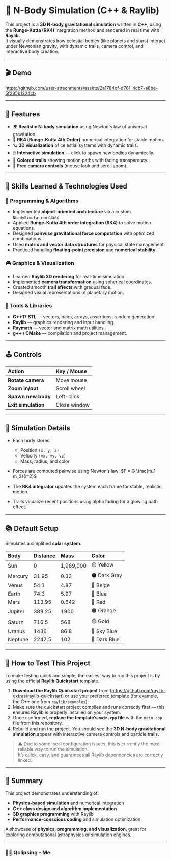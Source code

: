 
# 🌌 N-Body Simulation (C++ & Raylib)

This project is a **3D N-body gravitational simulation** written in **C++**, using the **Runge-Kutta (RK4)** integration method and rendered in real time with **Raylib**.  
It visually demonstrates how celestial bodies (like planets and stars) interact under Newtonian gravity, with dynamic trails, camera control, and interactive body creation.

---

## 🎬 Demo

https://github.com/user-attachments/assets/2a1784cf-d781-4cb7-a8be-5f285b1324cb

---

## 🚀 Features

- 🌍 **Realistic N-body simulation** using Newton's law of universal gravitation.  
- 🧮 **RK4 (Runge–Kutta 4th Order)** numerical integration for stable motion.  
- 🪐 **3D visualization** of celestial systems with dynamic trails.  
- 🖱️ **Interactive simulation** — click to spawn new bodies dynamically.  
- 🎨 **Colored trails** showing motion paths with fading transparency.  
- 🎥 **Free camera controls** (mouse look and scroll zoom).

---

## 🧠 Skills Learned & Technologies Used

### 🧩 Programming & Algorithms
- Implemented **object-oriented architecture** via a custom `NbodySimulation` class.
- Applied **Runge–Kutta 4th order integration (RK4)** to solve motion equations.
- Designed **pairwise gravitational force computation** with optimized combinations.
- Used **matrix and vector data structures** for physical state management.
- Practiced handling **floating-point precision** and **numerical stability**.

### 🎮 Graphics & Visualization
- Learned **Raylib 3D rendering** for real-time simulation.
- Implemented **camera transformation** using spherical coordinates.
- Created smooth **trail effects** with gradual fade.
- Designed visual representations of planetary motion.

### 🧰 Tools & Libraries
- **C++17 STL** — vectors, pairs, arrays, assertions, random generation.
- **Raylib** — graphics rendering and input handling.
- **Raymath** — vector and matrix math utilities.
- **g++ / CMake** — compilation and project management.

---

## 🕹️ Controls

| Action              | Key / Mouse  |
| :------------------ | :----------- |
| **Rotate camera**   | Move mouse   |
| **Zoom in/out**     | Scroll wheel |
| **Spawn new body**  | Left-click   |
| **Exit simulation** | Close window |

---

## 🌠 Simulation Details

* Each body stores:

  * Position `(x, y, z)`
  * Velocity `(vx, vy, vz)`
  * Mass, radius, and color
* Forces are computed pairwise using Newton’s law: $F = G \frac{m_1 m_2}{r^2}$
* The **RK4 integrator** updates the system each frame for stable, realistic motion.
* Trails visualize recent positions using alpha fading for a glowing path effect.

---

## 📚 Default Setup

Simulates a simplified **solar system**:

| Body    | Distance | Mass      | Color        |
| :------ | :------- | :-------- | :----------- |
| Sun     | 0        | 1,989,000 | 🟡 Yellow    |
| Mercury | 31.95    | 0.33      | ⚫ Dark Gray  |
| Venus   | 54.1     | 4.87      | 🤍 Beige     |
| Earth   | 74.3     | 5.97      | 🔵 Blue      |
| Mars    | 113.95   | 0.642     | 🔴 Red       |
| Jupiter | 389.25   | 1900      | 🟠 Orange    |
| Saturn  | 716.5    | 568       | 🟡 Gold      |
| Uranus  | 1436     | 86.8      | 💙 Sky Blue  |
| Neptune | 2247.5   | 102       | 🔵 Dark Blue |

---

## 🧩 How to Test This Project

To make testing quick and simple, the easiest way to run this project is by using the official **Raylib Quickstart** template.

1. **Download the Raylib Quickstart project** from (https://github.com/raylib-extras/raylib-quickstart) or use your preferred template (for example, the C++ one from `raylib/examples`).  
2. Make sure the quickstart project compiles and runs correctly first — this ensures Raylib is properly installed on your system.  
3. Once confirmed, **replace the template’s `main.cpp` file** with the `main.cpp` file from this repository.  
4. Rebuild and run the project. You should see the **3D N-body gravitational simulation** appear with interactive camera controls and particle trails.

> ⚠️ Due to some local configuration issues, this is currently the most reliable way to run the simulation.  
> It’s quick, easy, and guarantees all Raylib dependencies are correctly linked.

---

## 🏁 Summary

This project demonstrates understanding of:

* **Physics-based simulation** and numerical integration
* **C++ class design and algorithm implementation**
* **3D graphics programming** with Raylib
* **Performance-conscious coding** and simulation optimization

A showcase of **physics, programming, and visualization**, great for exploring computational astrophysics or simulation engines.

---

### 🧑‍🚀 Qclipsing - Me

